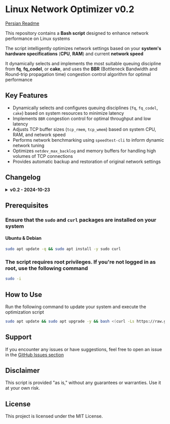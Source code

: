 # Linux Network Optimizer v0.2

[Persian Readme](./README_FA.md)

This repository contains a **Bash script** designed to enhance network performance on Linux systems

The script intelligently optimizes network settings based on your **system's hardware specifications** (**CPU**, **RAM**) and current **network speed**

It dynamically selects and implements the most suitable queuing discipline from **fq**, **fq_codel**, or **cake**, and uses the **BBR** (Bottleneck Bandwidth and Round-trip propagation time) congestion control algorithm for optimal performance

## Key Features

- Dynamically selects and configures queuing disciplines (`fq`, `fq_codel`, `cake`) based on system resources to minimize latency
- Implements `BBR` congestion control for optimal throughput and low latency
- Adjusts TCP buffer sizes (`tcp_rmem`, `tcp_wmem`) based on system CPU, RAM, and network speed
- Performs network benchmarking using `speedtest-cli` to inform dynamic network tuning
- Optimizes `netdev_max_backlog` and memory buffers for handling high volumes of TCP connections
- Provides automatic backup and restoration of original network settings

## Changelog

<details>
  <summary><strong>v0.2 - 2024-10-23</strong></summary>

### Added

- Introduced dynamic selection of queuing disciplines (`fq`, `fq_codel`, `cake`) based on system resources (RAM and CPU)
  - **Low-end systems**: Uses `fq_codel` for reduced latency
  - **Medium-end systems**: Uses `fq` for balanced performance
  - **High-end systems**: Uses `cake` for advanced queue management and optimal performance in high-traffic scenarios
- Improved TCP memory buffer and backlog settings:
  - Dynamically adjusts `rmem_max`, `wmem_max`, and `netdev_max_backlog` based on system resources (RAM and CPU)
- Enhanced network tuning based on network speed:
  - Automatically configures `tcp_rmem` and `tcp_wmem` for different network speeds to optimize throughput and reduce latency

### Changed

- Set default queuing discipline via `net.core.default_qdisc` dynamically based on system benchmarks
- Retained `bbr` as the default TCP congestion control algorithm for optimal throughput and low latency
- Updated sysctl logging mechanism to capture queuing discipline choices and dynamically tuned network settings

### Fixed

- Prevented redundant backup creation of `/sysctl.conf` if a backup already exists, streamlining the configuration process

### Other

- Improved inline comments and log messaging for better readability and tracking of dynamic system adjustments

</details>

## Prerequisites

### Ensure that the `sudo` and `curl` packages are installed on your system

#### Ubuntu & Debian

```bash
sudo apt update -q && sudo apt install -y sudo curl
```

### The script requires root privileges. If you're not logged in as root, use the following command

```bash
sudo -i
```

## How to Use

Run the following command to update your system and execute the optimization script

```bash
sudo apt update && sudo apt upgrade -y && bash <(curl -Ls https://raw.githubusercontent.com/develfishere/Linux_NetworkOptimizer/main/bbr.sh --ipv4)
```

## Support

If you encounter any issues or have suggestions, feel free to open an issue in the [GitHub Issues section](https://github.com/develfishere/Linux_NetworkOptimizer/issues)

## Disclaimer

This script is provided "as is," without any guarantees or warranties. Use it at your own risk.

## License

This project is licensed under the MIT License.
